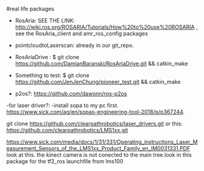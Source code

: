 #real life packages

- RosAria:
      SEE THE LINK: http://wiki.ros.org/ROSARIA/Tutorials/How%20to%20use%20ROSARIA , see the RosAria_client and amr_ros_config packages

- pointcloudtoLaserscan:
  already in our git_repo.
 
- RosAriaDrive :
      $ git clone https://github.com/DamianBaranski/RosAriaDrive.git && catkin_make

- Something to test:
      $ git clone https://github.com/JenJenChung/pioneer_test.git && catkin_make
- p2os?:
 https://github.com/dawonn/ros-p2os

-for laser driver?:
-install sopa to my pc first. 
https://www.sick.com/ag/en/sopas-engineering-tool-2018/p/p367244.

 git clone https://github.com/clearpathrobotics/laser_drivers.git  or this: https://github.com/clearpathrobotics/LMS1xx.git

https://www.sick.com/media/docs/1/31/331/Operating_instructions_Laser_Measurement_Sensors_of_the_LMS1xx_Product_Family_en_IM0031331.PDF
look at this.
the kinect camera is not conected to the main tree.look in this package for the tf2_ros launchfile from lms100
